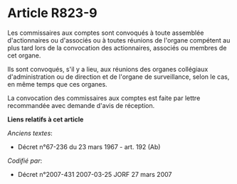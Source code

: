# Article R823-9

Les commissaires aux comptes sont convoqués à toute assemblée d'actionnaires ou d'associés ou à toutes réunions de l'organe
compétent au plus tard lors de la convocation des actionnaires, associés ou membres de cet organe.

Ils sont convoqués, s'il y a lieu, aux réunions des organes collégiaux d'administration ou de direction et de l'organe de
surveillance, selon le cas, en même temps que ces organes.

La convocation des commissaires aux comptes est faite par lettre recommandée avec demande d'avis de réception.

**Liens relatifs à cet article**

_Anciens textes_:

  - Décret n°67-236 du 23 mars 1967 - art. 192 (Ab)

_Codifié par_:

  - Décret n°2007-431 2007-03-25 JORF 27 mars 2007
